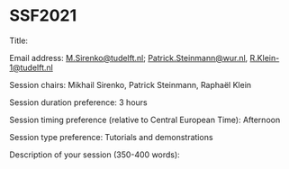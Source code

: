 # SSF2021
Title:

Email address: M.Sirenko@tudelft.nl; Patrick.Steinmann@wur.nl, R.Klein-1@tudelft.nl 

Session chairs: Mikhail Sirenko, Patrick Steinmann, Raphaël Klein

Session duration preference: 3 hours

Session timing preference (relative to Central European Time): Afternoon

Session type preference: Tutorials and demonstrations

Description of your session (350-400 words):